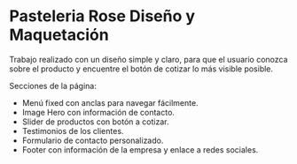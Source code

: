 # Pasteleria Rose Diseño y Maquetación

Trabajo realizado con un diseño simple y claro, para que el usuario conozca sobre el producto y encuentre el botón de cotizar lo más visible posible.

Secciones de la página:

 - Menú fixed con anclas para navegar fácilmente.
 - Image Hero con información de contacto.
 - Slider de productos con botón a cotizar.
 - Testimonios de los clientes.
 - Formulario de contacto personalizado.
 - Footer con información de la empresa y enlace a redes sociales.
 
